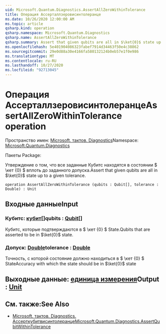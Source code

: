 ```yaml
---
uid: Microsoft.Quantum.Diagnostics.AssertAllZeroWithinTolerance
title: Операция Ассерталлзеровисинтолеранце
ms.date: 10/26/2020 12:00:00 AM
ms.topic: article
qsharp.kind: operation
qsharp.namespace: Microsoft.Quantum.Diagnostics
qsharp.name: AssertAllZeroWithinTolerance
qsharp.summary: Assert that given qubits are all in $\ket{0}$ state up to a given tolerance.
ms.openlocfilehash: 5e401904086323fabef7914d34463f50e4c38862
ms.sourcegitcommit: 29e0d88a30e4166fa580132124b0eb57e1f0e986
ms.translationtype: MT
ms.contentlocale: ru-RU
ms.lasthandoff: 10/27/2020
ms.locfileid: "92713045"
---
```

# <a name="assertallzerowithintolerance-operation"></a><span data-ttu-id="76d9b-102">Операция Ассерталлзеровисинтолеранце</span><span class="sxs-lookup"><span data-stu-id="76d9b-102">AssertAllZeroWithinTolerance operation</span></span>

<span data-ttu-id="76d9b-103">Пространство имен: [Microsoft. тактов. Diagnostics](xref:Microsoft.Quantum.Diagnostics)</span><span class="sxs-lookup"><span data-stu-id="76d9b-103">Namespace: [Microsoft.Quantum.Diagnostics](xref:Microsoft.Quantum.Diagnostics)</span></span>

<span data-ttu-id="76d9b-104">Пакеты [](https://nuget.org/packages/)</span><span class="sxs-lookup"><span data-stu-id="76d9b-104">Package: [](https://nuget.org/packages/)</span></span>


<span data-ttu-id="76d9b-105">Утверждение о том, что все заданные Кубитс находятся в состоянии $ \кет {0} $ вплоть до заданного допуска.</span><span class="sxs-lookup"><span data-stu-id="76d9b-105">Assert that given qubits are all in $\ket{0}$ state up to a given tolerance.</span></span>

```qsharp
operation AssertAllZeroWithinTolerance (qubits : Qubit[], tolerance : Double) : Unit
```


## <a name="input"></a><span data-ttu-id="76d9b-106">Входные данные</span><span class="sxs-lookup"><span data-stu-id="76d9b-106">Input</span></span>

### <a name="qubits--qubit"></a><span data-ttu-id="76d9b-107">Кубитс: [кубит](xref:microsoft.quantum.lang-ref.qubit)[]</span><span class="sxs-lookup"><span data-stu-id="76d9b-107">qubits : [Qubit](xref:microsoft.quantum.lang-ref.qubit)[]</span></span>

<span data-ttu-id="76d9b-108">Кубитс, которые подтверждаются в $ \кет {0} $ State.</span><span class="sxs-lookup"><span data-stu-id="76d9b-108">Qubits that are asserted to be in $\ket{0}$ state.</span></span>


### <a name="tolerance--double"></a><span data-ttu-id="76d9b-109">Допуск: [Double](xref:microsoft.quantum.lang-ref.double)</span><span class="sxs-lookup"><span data-stu-id="76d9b-109">tolerance : [Double](xref:microsoft.quantum.lang-ref.double)</span></span>

<span data-ttu-id="76d9b-110">Точность, с которой состояние должно находиться в $ \кет {0} $ State</span><span class="sxs-lookup"><span data-stu-id="76d9b-110">Accuracy with which the state should be in $\ket{0}$ state</span></span>



## <a name="output--unit"></a><span data-ttu-id="76d9b-111">Выходные данные: [единица измерения](xref:microsoft.quantum.lang-ref.unit)</span><span class="sxs-lookup"><span data-stu-id="76d9b-111">Output : [Unit](xref:microsoft.quantum.lang-ref.unit)</span></span>



## <a name="see-also"></a><span data-ttu-id="76d9b-112">См. также:</span><span class="sxs-lookup"><span data-stu-id="76d9b-112">See Also</span></span>

- [<span data-ttu-id="76d9b-113">Microsoft. тактов. Diagnostics. Ассерткубитвисинтолеранце</span><span class="sxs-lookup"><span data-stu-id="76d9b-113">Microsoft.Quantum.Diagnostics.AssertQubitWithinTolerance</span></span>](xref:Microsoft.Quantum.Diagnostics.AssertQubitWithinTolerance)